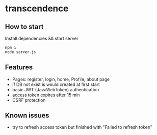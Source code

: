 # transcendence

## How to start
Install dependencies && start server
```bash
npm i
node server.js
```

## Features
- Pages: register, login, home, Profile, about page
- if DB not exist is would created at first start
- basic JWT (JavaWebToken) authentication
- access token expires after 15 min
- CSRF protection

## Known issues

- try to refresh access token but finished with "Failed to refresh token"
